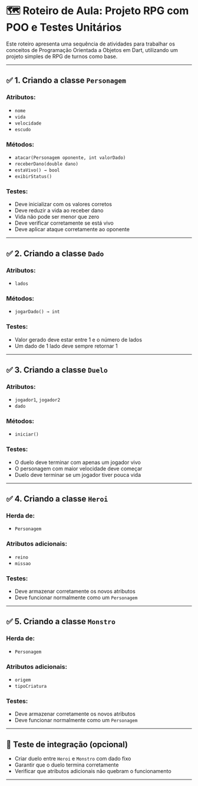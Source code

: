 

# 🗺️ Roteiro de Aula: Projeto RPG com POO e Testes Unitários

Este roteiro apresenta uma sequência de atividades para trabalhar os conceitos de Programação Orientada a Objetos em Dart, utilizando um projeto simples de RPG de turnos como base.

---

## ✅ 1. Criando a classe `Personagem`

### Atributos:
- `nome`
- `vida`
- `velocidade`
- `escudo`

### Métodos:
- `atacar(Personagem oponente, int valorDado)`
- `receberDano(double dano)`
- `estaVivo() → bool`
- `exibirStatus()`

### Testes:
- Deve inicializar com os valores corretos
- Deve reduzir a vida ao receber dano
- Vida não pode ser menor que zero
- Deve verificar corretamente se está vivo
- Deve aplicar ataque corretamente ao oponente

---

## ✅ 2. Criando a classe `Dado`

### Atributos:
- `lados`

### Métodos:
- `jogarDado() → int`

### Testes:
- Valor gerado deve estar entre 1 e o número de lados
- Um dado de 1 lado deve sempre retornar 1

---

## ✅ 3. Criando a classe `Duelo`

### Atributos:
- `jogador1`, `jogador2`
- `dado`

### Métodos:
- `iniciar()`

### Testes:
- O duelo deve terminar com apenas um jogador vivo
- O personagem com maior velocidade deve começar
- Duelo deve terminar se um jogador tiver pouca vida

---

## ✅ 4. Criando a classe `Heroi`

### Herda de:
- `Personagem`

### Atributos adicionais:
- `reino`
- `missao`

### Testes:
- Deve armazenar corretamente os novos atributos
- Deve funcionar normalmente como um `Personagem`

---

## ✅ 5. Criando a classe `Monstro`

### Herda de:
- `Personagem`

### Atributos adicionais:
- `origem`
- `tipoCriatura`

### Testes:
- Deve armazenar corretamente os novos atributos
- Deve funcionar normalmente como um `Personagem`

---

## 🧪 Teste de integração (opcional)

- Criar duelo entre `Heroi` e `Monstro` com dado fixo
- Garantir que o duelo termina corretamente
- Verificar que atributos adicionais não quebram o funcionamento

---